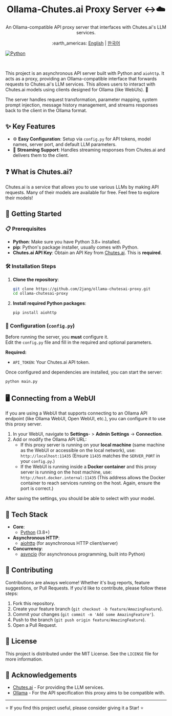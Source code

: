 <div align="center">

<h1>Ollama-Chutes.ai Proxy Server ↔️☁️</h1>

<p>
  An Ollama-compatible API proxy server that interfaces with Chutes.ai's LLM services.
</p>
<p>:earth_americas: <a href="https://github.com/2jang/ollama-chutesai-proxy">English</a> | <a href="https://github.com/2jang/ollama-chutesai-proxy/blob/main/README-ko.md">한국어</a></p>

</div>

[![Python](https://img.shields.io/badge/Python-3.8+-3776AB?style=for-the-badge&logo=python&logoColor=white)]([https://www.python.org/](https://www.python.org/))

<br />

This project is an asynchronous API server built with Python and `aiohttp`. It acts as a proxy, providing an Ollama-compatible interface that forwards requests to Chutes.ai's LLM services.
This allows users to interact with Chutes.ai models using clients designed for Ollama (like WebUIs). 🚀

The server handles request transformation, parameter mapping, system prompt injection, message history management, and streams responses back to the client in the Ollama format.

## ✨ Key Features

- ⚙️ **Easy Configuration**: Setup via `config.py` for API tokens, model names, server port, and default LLM parameters.
- 💨 **Streaming Support**: Handles streaming responses from Chutes.ai and delivers them to the client.

## ❓ What is Chutes.ai?

Chutes.ai is a service that allows you to use various LLMs by making API requests. Many of their models are available for free. Feel free to explore their models!

## 🚀 Getting Started

### 📋 Prerequisites

-   **Python**: Make sure you have Python 3.8+ installed.
-   **pip**: Python's package installer, usually comes with Python.
-   **Chutes.ai API Key**: Obtain an API Key from [Chutes.ai](https://chutes.ai/app/api). This is **required**.

### 🛠️ Installation Steps

1.  **Clone the repository**:
    ```bash
    git clone https://github.com/2jang/ollama-chutesai-proxy.git
    cd ollama-chutesai-proxy
    ```

2.  **Install required Python packages**:
    ```bash
    pip install aiohttp
    ```

### 🔑 Configuration (`config.py`)

Before running the server, you **must** configure it.  
Edit the `config.py` file and fill in the required and optional parameters.

**Required:**
* `API_TOKEN`: Your Chutes.ai API token.

Once configured and dependencies are installed, you can start the server:

```bash
python main.py
```

## 🖥️ Connecting from a WebUI

If you are using a WebUI that supports connecting to an Ollama API endpoint (like Ollama WebUI, Open WebUI, etc.), you can configure it to use this proxy server.

1.  In your WebUI, navigate to **Settings**- > **Admin Settings** -> **Connection**.
2.  Add or modify the Ollama API URL:
    * If this proxy server is running on your **local machine** (same machine as the WebUI or accessible on the local network), use:
      `http://localhost:11435`
      (Ensure `11435` matches the `SERVER_PORT` in your `config.py`.)
    * If the WebUI is running inside a **Docker container** and this proxy server is running on the host machine, use:
      `http://host.docker.internal:11435`
      (This address allows the Docker container to reach services running on the host. Again, ensure the port is correct.)

After saving the settings, you should be able to select with your model.

## 🧩 Tech Stack

-   **Core**:
    -   [Python](https://www.python.org/) (3.8+)
-   **Asynchronous HTTP**:
    -   [aiohttp](https://docs.aiohttp.org/en/stable/) (for asynchronous HTTP client/server)
-   **Concurrency**:
    -   [asyncio](https://docs.python.org/3/library/asyncio.html) (for asynchronous programming, built into Python)

## 🤝 Contributing

Contributions are always welcome! Whether it's bug reports, feature suggestions, or Pull Requests. If you'd like to contribute, please follow these steps:

1.  Fork this repository.
2.  Create your feature branch (`git checkout -b feature/AmazingFeature`).
3.  Commit your changes (`git commit -m 'Add some AmazingFeature'`).
4.  Push to the branch (`git push origin feature/AmazingFeature`).
5.  Open a Pull Request.

## 📝 License

This project is distributed under the MIT License. See the `LICENSE` file for more information.

## 🙏 Acknowledgements

* [Chutes.ai](https://chutes.ai/) - For providing the LLM services.
* [Ollama](https://ollama.com/) - For the API specification this proxy aims to be compatible with.

---

⭐ If you find this project useful, please consider giving it a Star! ⭐